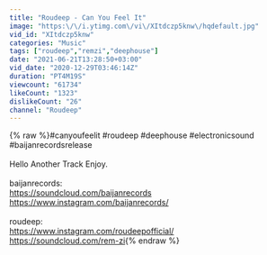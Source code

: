 ```yaml
---
title: "Roudeep - Can You Feel It"
image: "https:\/\/i.ytimg.com\/vi\/XItdczp5knw\/hqdefault.jpg"
vid_id: "XItdczp5knw"
categories: "Music"
tags: ["roudeep","remzi","deephouse"]
date: "2021-06-21T13:28:50+03:00"
vid_date: "2020-12-29T03:46:14Z"
duration: "PT4M19S"
viewcount: "61734"
likeCount: "1323"
dislikeCount: "26"
channel: "Roudeep"
---
```

{% raw %}#canyoufeelit #roudeep #deephouse #electronicsound #baijanrecordsrelease<br /><br />Hello Another Track Enjoy.<br /><br />baijanrecords:<br /><a rel="nofollow" target="blank" href="https://soundcloud.com/baijanrecords">https://soundcloud.com/baijanrecords</a><br /><a rel="nofollow" target="blank" href="https://www.instagram.com/baijanrecords/">https://www.instagram.com/baijanrecords/</a><br /><br />roudeep:<br /><a rel="nofollow" target="blank" href="https://www.instagram.com/roudeepofficial/">https://www.instagram.com/roudeepofficial/</a><br /><a rel="nofollow" target="blank" href="https://soundcloud.com/rem-zi">https://soundcloud.com/rem-zi</a>{% endraw %}
